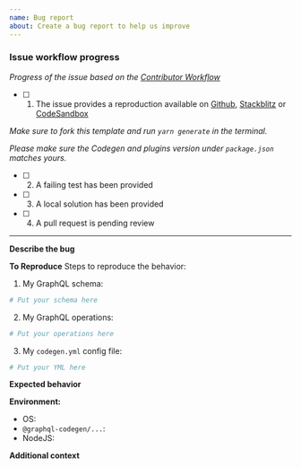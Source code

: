 ```yaml
---
name: Bug report
about: Create a bug report to help us improve
---
```


### Issue workflow progress

_Progress of the issue based on the [Contributor Workflow](https://github.com/the-guild-org/Stack/blob/master/CONTRIBUTING.md#a-typical-contributor-workflow)_

- [ ] 1. The issue provides a reproduction available on [Github](https://github.com/dotansimha/graphql-code-generator-issue-sandbox-template), [Stackblitz](https://stackblitz.com/github/dotansimha/graphql-code-generator-issue-sandbox-template) or [CodeSandbox](https://codesandbox.io/s/github/dotansimha/graphql-code-generator-issue-sandbox-template)

_Make sure to fork this template and run `yarn generate` in the terminal._

_Please make sure the Codegen and plugins version under `package.json` matches yours._

- [ ] 2. A failing test has been provided

- [ ] 3. A local solution has been provided

- [ ] 4. A pull request is pending review



---


**Describe the bug**
<!-- A clear and concise description of what the bug is. -->

**To Reproduce**
Steps to reproduce the behavior:


1. My GraphQL schema:

```graphql
# Put your schema here
```

2. My GraphQL operations:

```graphql
# Put your operations here
```

3. My `codegen.yml` config file:

```yml
# Put your YML here
```

**Expected behavior**
<!-- A clear and concise description of what you expected to happen. -->

**Environment:**

- OS:
- `@graphql-codegen/...`:
- NodeJS:

**Additional context**
<!-- Add any other context about the problem here. -->
